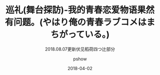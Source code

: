 ---
layout:              post
title:                  巡礼(舞台探訪)-我的青春恋爱物语果然有问题。(やはり俺の青春ラブコメはまちがっている。)
subtitle:           2018.08.07更新伏见稻荷四つ辻部分
date:                 2018-04-02
author:             pshow
header-img:    img/巡礼.jpg
catalog:            true
categories:      巡礼(舞台探訪)
tags:
    - ACGN
---